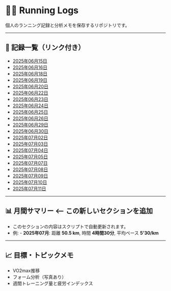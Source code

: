 # 🏃‍♂️ Running Logs

個人のランニング記録と分析メモを保存するリポジトリです。

---

## 📅 記録一覧（リンク付き）

- [2025年06月15日](logs/2025-06-15.md)
- [2025年06月16日](logs/2025-06-16.md)
- [2025年06月18日](logs/2025-06-18.md)
- [2025年06月19日](logs/2025-06-19.md)
- [2025年06月20日](logs/2025-06-20.md)
- [2025年06月22日](logs/2025-06-22.md)
- [2025年06月23日](logs/2025-06-23.md)
- [2025年06月24日](logs/2025-06-24.md)
- [2025年06月25日](logs/2025-06-25.md)
- [2025年06月26日](logs/2025-06-26.md)
- [2025年06月29日](logs/2025-06-29.md)
- [2025年06月30日](logs/2025-06-30.md)
- [2025年07月02日](logs/2025-07-02.md)
- [2025年07月03日](logs/2025-07-03.md)
- [2025年07月04日](logs/2025-07-04.md)
- [2025年07月05日](logs/2025-07-05.md)
- [2025年07月07日](logs/2025-07-07.md)
- [2025年07月08日](logs/2025-07-08.md)
- [2025年07月09日](logs/2025-07-09.md)
- [2025年07月10日](logs/2025-07-10.md)
- [2025年07月11日](logs/2025-07-11.md)
---

## 📊 月間サマリー  <-- この新しいセクションを追加

- このセクションの内容はスクリプトで自動更新されます。
- 例: - **2025年07月**: 距離 **50.5 km**, 時間 **4時間30分**, 平均ペース **5'30/km**

---

## 📈 目標・トピックメモ

- VO2max推移
- フォーム分析（写真あり）
- 週間トレーニング量と疲労インデックス
